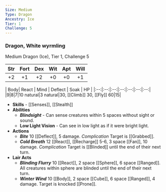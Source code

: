 ```yaml
---
Size: Medium
Type: Dragon
Ancestry: Ice
Tier: 1
Challenge: 5
---
```

### Dragon, White wyrmling
Medium Dragon (Ice), Tier 1, Challenge 5

| Str | Fort | Dex | Wit | Apt | Will |
|:--:|:--:|:--:|:--:|:--:|:--:|
|+2|+1|+2|+0|+0|+1|

| Body| React | Mind | Deflect | Soak | HP |
|:--:|:--:|:--:|:--:|:--:|:--:|:--:|
|9|8|7|10 natural|3 natural|30, [[Climb]] 30, [[Fly]] 60|15|

- **Skills** - [[Senses]], [[Stealth]]
- **Abilities**
	*  ***Blindsight*** - Can sense creatures within 5 spaces without sight or sound.
	- **Low Light Vision** - Can see in low light as if it were bright light.
- **Actions**
	- ***Bite*** 10 [[Deflect]], 5 damage.  _Complication_ Target is [[Grabbed]].
	- ***Cold Breath*** 12 [[React]], [[Recharge]] 5-6, 3 space [[Fan]], 10 damage.  _Complication_ Target is [[Blinded]] until the end of their next turn.
- **Lair Acts**
	- ***Blinding Flurry*** 10 [[React]], 2 space [[Sphere]], 6 space [[Ranged]]. All creatures within sphere are blinded until the end of their next turn.
	- ***Winter Wind*** 10 [[Body]], 2 space [[Cube]], 6 space [[Ranged]], 4 damage. Target is knocked [[Prone]].